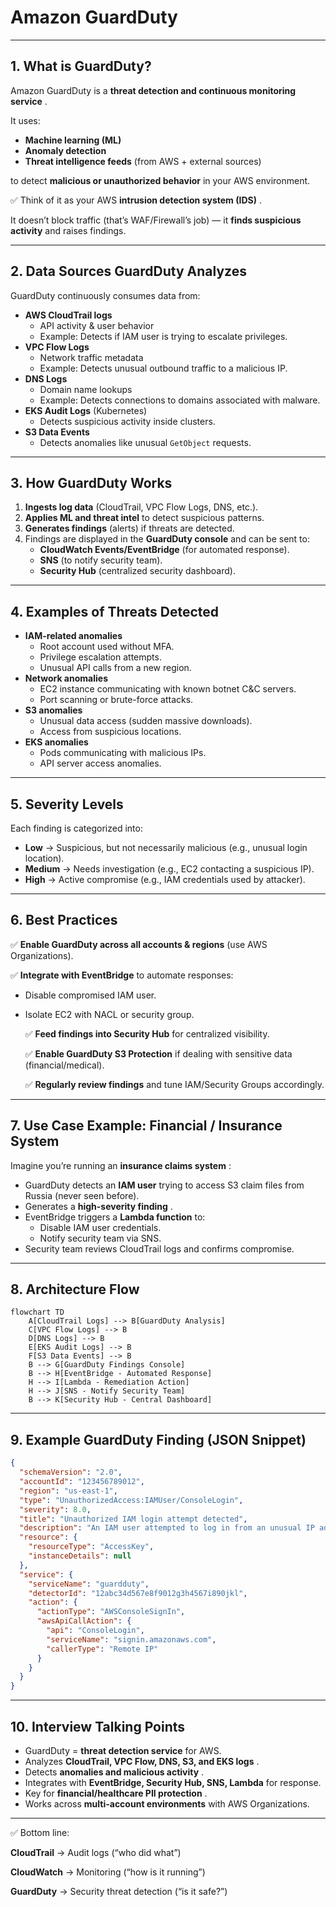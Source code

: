 # Amazon GuardDuty

---

## 1. **What is GuardDuty?**

Amazon GuardDuty is a  **threat detection and continuous monitoring service** .

It uses:

* **Machine learning (ML)**
* **Anomaly detection**
* **Threat intelligence feeds** (from AWS + external sources)

to detect **malicious or unauthorized behavior** in your AWS environment.

✅ Think of it as your AWS  **intrusion detection system (IDS)** .

It doesn’t block traffic (that’s WAF/Firewall’s job) — it **finds suspicious activity** and raises findings.

---

## 2. **Data Sources GuardDuty Analyzes**

GuardDuty continuously consumes data from:

* **AWS CloudTrail logs**
  * API activity & user behavior
  * Example: Detects if IAM user is trying to escalate privileges.
* **VPC Flow Logs**
  * Network traffic metadata
  * Example: Detects unusual outbound traffic to a malicious IP.
* **DNS Logs**
  * Domain name lookups
  * Example: Detects connections to domains associated with malware.
* **EKS Audit Logs** (Kubernetes)
  * Detects suspicious activity inside clusters.
* **S3 Data Events**
  * Detects anomalies like unusual `GetObject` requests.

---

## 3. **How GuardDuty Works**

1. **Ingests log data** (CloudTrail, VPC Flow Logs, DNS, etc.).
2. **Applies ML and threat intel** to detect suspicious patterns.
3. **Generates findings** (alerts) if threats are detected.
4. Findings are displayed in the **GuardDuty console** and can be sent to:
   * **CloudWatch Events/EventBridge** (for automated response).
   * **SNS** (to notify security team).
   * **Security Hub** (centralized security dashboard).

---

## 4. **Examples of Threats Detected**

* **IAM-related anomalies**
  * Root account used without MFA.
  * Privilege escalation attempts.
  * Unusual API calls from a new region.
* **Network anomalies**
  * EC2 instance communicating with known botnet C&C servers.
  * Port scanning or brute-force attacks.
* **S3 anomalies**
  * Unusual data access (sudden massive downloads).
  * Access from suspicious locations.
* **EKS anomalies**
  * Pods communicating with malicious IPs.
  * API server access anomalies.

---

## 5. **Severity Levels**

Each finding is categorized into:

* **Low** → Suspicious, but not necessarily malicious (e.g., unusual login location).
* **Medium** → Needs investigation (e.g., EC2 contacting a suspicious IP).
* **High** → Active compromise (e.g., IAM credentials used by attacker).

---

## 6. **Best Practices**

✅ **Enable GuardDuty across all accounts & regions** (use AWS Organizations).

✅ **Integrate with EventBridge** to automate responses:

* Disable compromised IAM user.
* Isolate EC2 with NACL or security group.

  ✅ **Feed findings into Security Hub** for centralized visibility.

  ✅ **Enable GuardDuty S3 Protection** if dealing with sensitive data (financial/medical).

  ✅ **Regularly review findings** and tune IAM/Security Groups accordingly.

---

## 7. **Use Case Example: Financial / Insurance System**

Imagine you’re running an  **insurance claims system** :

* GuardDuty detects an **IAM user** trying to access S3 claim files from Russia (never seen before).
* Generates a  **high-severity finding** .
* EventBridge triggers a **Lambda function** to:
  * Disable IAM user credentials.
  * Notify security team via SNS.
* Security team reviews CloudTrail logs and confirms compromise.

---

## 8. **Architecture Flow**

```mermaid
flowchart TD
    A[CloudTrail Logs] --> B[GuardDuty Analysis]
    C[VPC Flow Logs] --> B
    D[DNS Logs] --> B
    E[EKS Audit Logs] --> B
    F[S3 Data Events] --> B
    B --> G[GuardDuty Findings Console]
    B --> H[EventBridge - Automated Response]
    H --> I[Lambda - Remediation Action]
    H --> J[SNS - Notify Security Team]
    B --> K[Security Hub - Central Dashboard]

```

---

## 9. **Example GuardDuty Finding (JSON Snippet)**

```json
{
  "schemaVersion": "2.0",
  "accountId": "123456789012",
  "region": "us-east-1",
  "type": "UnauthorizedAccess:IAMUser/ConsoleLogin",
  "severity": 8.0,
  "title": "Unauthorized IAM login attempt detected",
  "description": "An IAM user attempted to log in from an unusual IP address",
  "resource": {
    "resourceType": "AccessKey",
    "instanceDetails": null
  },
  "service": {
    "serviceName": "guardduty",
    "detectorId": "12abc34d567e8f9012g3h4567i890jkl",
    "action": {
      "actionType": "AWSConsoleSignIn",
      "awsApiCallAction": {
        "api": "ConsoleLogin",
        "serviceName": "signin.amazonaws.com",
        "callerType": "Remote IP"
      }
    }
  }
}

```

---

## 10. **Interview Talking Points**

* GuardDuty = **threat detection service** for AWS.
* Analyzes  **CloudTrail, VPC Flow, DNS, S3, and EKS logs** .
* Detects  **anomalies and malicious activity** .
* Integrates with **EventBridge, Security Hub, SNS, Lambda** for response.
* Key for  **financial/healthcare PII protection** .
* Works across **multi-account environments** with AWS Organizations.

---

✅ Bottom line:

**CloudTrail** → Audit logs (“who did what”)

**CloudWatch** → Monitoring (“how is it running”)

**GuardDuty** → Security threat detection (“is it safe?”)
